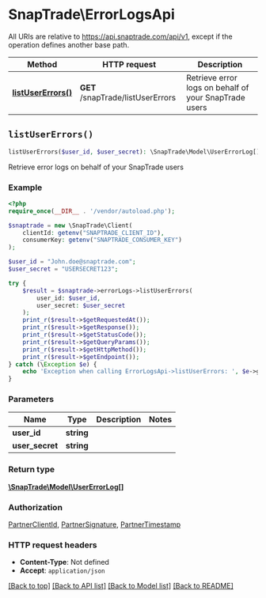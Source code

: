 # SnapTrade\ErrorLogsApi

All URIs are relative to https://api.snaptrade.com/api/v1, except if the operation defines another base path.

| Method | HTTP request | Description |
| ------------- | ------------- | ------------- |
| [**listUserErrors()**](ErrorLogsApi.md#listUserErrors) | **GET** /snapTrade/listUserErrors | Retrieve error logs on behalf of your SnapTrade users |


## `listUserErrors()`

```php
listUserErrors($user_id, $user_secret): \SnapTrade\Model\UserErrorLog[]
```

Retrieve error logs on behalf of your SnapTrade users

### Example

```php
<?php
require_once(__DIR__ . '/vendor/autoload.php');

$snaptrade = new \SnapTrade\Client(
    clientId: getenv("SNAPTRADE_CLIENT_ID"),
    consumerKey: getenv("SNAPTRADE_CONSUMER_KEY")
);

$user_id = "John.doe@snaptrade.com";
$user_secret = "USERSECRET123";

try {
    $result = $snaptrade->errorLogs->listUserErrors(
        user_id: $user_id, 
        user_secret: $user_secret
    );
    print_r($result->$getRequestedAt());
    print_r($result->$getResponse());
    print_r($result->$getStatusCode());
    print_r($result->$getQueryParams());
    print_r($result->$getHttpMethod());
    print_r($result->$getEndpoint());
} catch (\Exception $e) {
    echo 'Exception when calling ErrorLogsApi->listUserErrors: ', $e->getMessage(), PHP_EOL;
}

```

### Parameters

| Name | Type | Description  | Notes |
| ------------- | ------------- | ------------- | ------------- |
| **user_id** | **string**|  | |
| **user_secret** | **string**|  | |

### Return type

[**\SnapTrade\Model\UserErrorLog[]**](../Model/UserErrorLog.md)

### Authorization

[PartnerClientId](../../README.md#PartnerClientId), [PartnerSignature](../../README.md#PartnerSignature), [PartnerTimestamp](../../README.md#PartnerTimestamp)

### HTTP request headers

- **Content-Type**: Not defined
- **Accept**: `application/json`

[[Back to top]](#) [[Back to API list]](../../README.md#endpoints)
[[Back to Model list]](../../README.md#models)
[[Back to README]](../../README.md)
